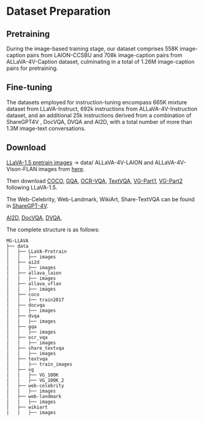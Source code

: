 # Dataset Preparation

## Pretraining

During the image-based training stage, our dataset comprises 558K image-caption pairs from LAION-CCSBU and 708k image-caption pairs from ALLaVA-4V-Caption dataset, culminating in a total of 1.26M image-caption pairs for pretraining.

## Fine-tuning

The datasets employed for instruction-tuning encompass 665K mixture dataset from LLaVA-Instruct, 692k instructions from ALLaVA-4V-Instruction dataset, and an additional 25k instructions derived from a combination of ShareGPT4V , DocVQA, DVQA and AI2D, with a total number of more than 1.3M image-text conversations.

## Download
[LLaVA-1.5 pretrain images](https://huggingface.co/datasets/liuhaotian/LLaVA-CC3M-Pretrain-595K) -> data/
ALLaVA-4V-LAION and ALLaVA-4V-Vison-FLAN images from [here](https://huggingface.co/datasets/FreedomIntelligence/ALLaVA-4V).

Then download [COCO](http://images.cocodataset.org/zips/train2017.zip), [GQA](https://downloads.cs.stanford.edu/nlp/data/gqa/images.zip), [OCR-VQA](https://drive.google.com/drive/folders/1_GYPY5UkUy7HIcR0zq3ZCFgeZN7BAfm_?usp=sharing), [TextVQA](https://dl.fbaipublicfiles.com/textvqa/images/train_val_images.zip), [VG-Part1](https://cs.stanford.edu/people/rak248/VG_100K_2/images.zip), [VG-Part2](https://cs.stanford.edu/people/rak248/VG_100K_2/images2.zip) following LLaVA-1.5.

The Web-Celebrity, Web-Landmark, WikiArt,  Share-TextVQA can be found in [ShareGPT-4V](https://drive.google.com/drive/folders/1tCUQ-sq6vdshZVkF0ZeF3K4eztkXJgax).

[AI2D](https://allenai.org/data/diagrams), [DocVQA](https://www.docvqa.org/datasets/docvqa), [DVQA](https://github.com/kushalkafle/DVQA_dataset),

The complete structure is as follows:
```text
MG-LLAVA
├── data
│   ├── LLaVA-Pretrain
│   │   ├── images
│   ├── ai2d
|   |   ├── images
│   ├── allava_laion
|   |   ├── images
│   ├── allava_vflan
|   |   ├── images
│   ├── coco
|   |   ├── train2017
│   ├── docvqa
|   |   ├── images
│   ├── dvqa
|   |   ├── images
│   ├── gqa
|   |   ├── images
│   ├── ocr_vqa
|   |   ├── images
│   ├── share_textvqa
|   |   ├── images
│   ├── textvqa
|   |   ├── train_images
│   ├── vg
|   |   ├── VG_100K
|   |   ├── VG_100K_2
│   ├── web-celebrity
|   |   ├── images
│   ├── web-landmark
|   |   ├── images
│   ├── wikiart
|   |   ├── images
```